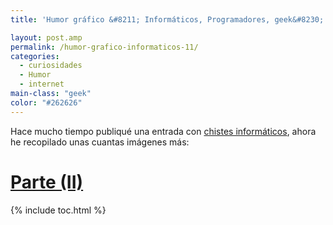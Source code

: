 ```yaml
---
title: 'Humor gráfico &#8211; Informáticos, Programadores, geek&#8230; &#8211; 9GAG.COM Parte (I)'

layout: post.amp
permalink: /humor-grafico-informaticos-11/
categories:
  - curiosidades
  - Humor
  - internet
main-class: "geek"
color: "#262626"
---
```

Hace mucho tiempo publiqué una entrada con [chistes informáticos][1], ahora he recopilado unas cuantas imágenes más:

<div class="separator" >
<a href="https://2.bp.blogspot.com/-rUWLl5omr1g/TrEbswj71BI/AAAAAAAABeY/iWHUgrNEWu4/s1600/Postcard.jpg"  ><amp-img on="tap:lightbox1" role="button" tabindex="0" layout="responsive" alt="development programming software android technology programmer"  height="315" width="400" src="https://2.bp.blogspot.com/-rUWLl5omr1g/TrEbswj71BI/AAAAAAAABeY/iWHUgrNEWu4/s400/Postcard.jpg" /></a>
</div>
<div class="separator" >
<a href="https://1.bp.blogspot.com/-e0hOeWF-G3M/TrEbtNEBm-I/AAAAAAAABek/r-j9yei102s/s1600/When%2BLife%2BSucks.jpg"  ><amp-img on="tap:lightbox1" role="button" tabindex="0" layout="responsive" alt="development programming software android technology programmer"  height="323" width="400" src="https://1.bp.blogspot.com/-e0hOeWF-G3M/TrEbtNEBm-I/AAAAAAAABek/r-j9yei102s/s400/When%2BLife%2BSucks.jpg" /></a>
</div>
<div class="separator" >
<a href="https://3.bp.blogspot.com/-D1ZwWjG9_l4/TrEbtoah1mI/AAAAAAAABe0/Cy47DUZMuGw/s1600/Programmers%2Bvs%2BUsers.jpg"  ><amp-img on="tap:lightbox1" role="button" tabindex="0" layout="responsive" alt="development programming software android technology programmer"  height="374" width="381" src="https://3.bp.blogspot.com/-D1ZwWjG9_l4/TrEbtoah1mI/AAAAAAAABe0/Cy47DUZMuGw/s400/Programmers%2Bvs%2BUsers.jpg" /></a>
</div>
<div class="separator" >
<a href="https://1.bp.blogspot.com/-CrQxjpzaRtk/TrEbuNpxgPI/AAAAAAAABe8/DaZMRA5Fz9A/s1600/Web%2BDesigners%2Bvs.%2BWeb%2BDevelopers.jpg"  ><amp-img on="tap:lightbox1" role="button" tabindex="0" layout="responsive" alt="development programming software android technology programmer"  height="400" width="248" src="https://1.bp.blogspot.com/-CrQxjpzaRtk/TrEbuNpxgPI/AAAAAAAABe8/DaZMRA5Fz9A/s400/Web%2BDesigners%2Bvs.%2BWeb%2BDevelopers.jpg" /></a>
</div>
<div class="separator" >
<a href="https://4.bp.blogspot.com/-MjwDEYli9Ec/TrEbuLBI1ZI/AAAAAAAABfI/5fhMth9D9lE/s1600/Not%2Bsure%2Bif%2BC%2Bis%2Bbroken.jpg"  ><amp-img on="tap:lightbox1" role="button" tabindex="0" layout="responsive" alt="development programming software android technology programmer"  height="332" width="400" src="https://4.bp.blogspot.com/-MjwDEYli9Ec/TrEbuLBI1ZI/AAAAAAAABfI/5fhMth9D9lE/s400/Not%2Bsure%2Bif%2BC%2Bis%2Bbroken.jpg" /></a>
</div>
<div class="separator" >
<a href="https://2.bp.blogspot.com/-6BJ8Qq1NxPM/TrEcAZR9puI/AAAAAAAABfY/XwoxQemmIEc/s1600/A%2BProgrammer%25C2%25B4s%2Blife....jpg"  ><amp-img on="tap:lightbox1" role="button" tabindex="0" layout="responsive" alt="development programming software android technology programmer"  height="400" width="371" src="https://2.bp.blogspot.com/-6BJ8Qq1NxPM/TrEcAZR9puI/AAAAAAAABfY/XwoxQemmIEc/s400/A%2BProgrammer%25C2%25B4s%2Blife....jpg" /></a>
</div>
<div class="separator" >
<a href="https://3.bp.blogspot.com/-kohvWX9MYUk/TrEcAr29YVI/AAAAAAAABfo/Dqg1aDVsNjs/s1600/A%2BTribute%253A%2BToo%2BMuch%2BEpicness...%2BOne%2BDay%2521.jpg"  ><amp-img on="tap:lightbox1" role="button" tabindex="0" layout="responsive" alt="development programming software android technology programmer"  height="400" width="274" src="https://3.bp.blogspot.com/-kohvWX9MYUk/TrEcAr29YVI/AAAAAAAABfo/Dqg1aDVsNjs/s400/A%2BTribute%253A%2BToo%2BMuch%2BEpicness...%2BOne%2BDay%2521.jpg" /></a>
</div>
<div class="separator" >
<a href="https://3.bp.blogspot.com/-ybM-G8UbdRU/TrEcBCyLHrI/AAAAAAAABfw/ODlm1CRiJto/s1600/C%2BSharp%2BFTW%2B%2528Programmers%2BJoke%2529.jpg"  ><amp-img on="tap:lightbox1" role="button" tabindex="0" layout="responsive" alt="development programming software android technology programmer"  height="386" width="365" src="https://3.bp.blogspot.com/-ybM-G8UbdRU/TrEcBCyLHrI/AAAAAAAABfw/ODlm1CRiJto/s400/C%2BSharp%2BFTW%2B%2528Programmers%2BJoke%2529.jpg" /></a>
</div>
<div class="separator" >
<a href="https://2.bp.blogspot.com/-lm1ne91yWYE/TrEcBcPZ4eI/AAAAAAAABf4/UasDJA-cBeE/s1600/Gamer%2Band%2Bprogrammer%2Bgeek.jpg"  ><amp-img on="tap:lightbox1" role="button" tabindex="0" layout="responsive" alt="development programming software android technology programmer"  height="289" width="300" src="https://2.bp.blogspot.com/-lm1ne91yWYE/TrEcBcPZ4eI/AAAAAAAABf4/UasDJA-cBeE/s400/Gamer%2Band%2Bprogrammer%2Bgeek.jpg" /></a>
</div>
<div class="separator" >
<a href="https://2.bp.blogspot.com/-8RRwjrXbPWQ/TrEcBfOxnNI/AAAAAAAABgI/caywXgrLfSs/s1600/Geek%2Bcrave.jpg"  ><amp-img on="tap:lightbox1" role="button" tabindex="0" layout="responsive" alt="development programming software android technology programmer"  height="315" width="400" src="https://2.bp.blogspot.com/-8RRwjrXbPWQ/TrEcBfOxnNI/AAAAAAAABgI/caywXgrLfSs/s400/Geek%2Bcrave.jpg" /></a>
</div>
<div class="separator" >
<a href="https://2.bp.blogspot.com/-abi6Rv4TxWg/TrEcSpLYICI/AAAAAAAABgY/xb0sDItkmhc/s1600/Geek%2Bprotest%2Bin%2BIndia.jpg"  ><amp-img on="tap:lightbox1" role="button" tabindex="0" layout="responsive" alt="development programming software android technology programmer"  height="400" width="231" src="https://2.bp.blogspot.com/-abi6Rv4TxWg/TrEcSpLYICI/AAAAAAAABgY/xb0sDItkmhc/s400/Geek%2Bprotest%2Bin%2BIndia.jpg" /></a>
</div>
<div class="separator" >
<a href="https://4.bp.blogspot.com/-BbHiOYY4gls/TrEcSmVmSVI/AAAAAAAABgo/Slw5xSqeNx8/s1600/Ipad.jpg"  ><amp-img on="tap:lightbox1" role="button" tabindex="0" layout="responsive" alt="development programming software android technology programmer"  height="400" width="288" src="https://4.bp.blogspot.com/-BbHiOYY4gls/TrEcSmVmSVI/AAAAAAAABgo/Slw5xSqeNx8/s400/Ipad.jpg" /></a>
</div>
<div class="separator" >
<a href="https://3.bp.blogspot.com/-yrjjakqGFck/TrEcTT0W34I/AAAAAAAABgw/ixCgnrPqfdw/s1600/Is%2Bthis%2Bhappened%2Bto%2Byou%253F.jpg"  ><amp-img on="tap:lightbox1" role="button" tabindex="0" layout="responsive" alt="development programming software android technology programmer"  height="400" width="370" src="https://3.bp.blogspot.com/-yrjjakqGFck/TrEcTT0W34I/AAAAAAAABgw/ixCgnrPqfdw/s400/Is%2Bthis%2Bhappened%2Bto%2Byou%253F.jpg" /></a>
</div>
<div class="separator" >
<a href="https://3.bp.blogspot.com/-8EQl-MtJcTo/TrEcTWVO8kI/AAAAAAAABg8/iuAyNT8ENMU/s1600/Programmer%2527s%2BLazy%2BRule.jpg"  ><amp-img on="tap:lightbox1" role="button" tabindex="0" layout="responsive" alt="development programming software android technology programmer"  height="400" width="209" src="https://3.bp.blogspot.com/-8EQl-MtJcTo/TrEcTWVO8kI/AAAAAAAABg8/iuAyNT8ENMU/s400/Programmer%2527s%2BLazy%2BRule.jpg" /></a>
</div>
<div class="separator" >
<a href="https://3.bp.blogspot.com/-R55Ng2OMpvE/TrEcmFHXCFI/AAAAAAAABhI/q66TE_iJqgk/s1600/Programmers%2521.jpg"  ><amp-img on="tap:lightbox1" role="button" tabindex="0" layout="responsive" alt="development programming software android technology programmer"  height="400" width="379" src="https://3.bp.blogspot.com/-R55Ng2OMpvE/TrEcmFHXCFI/AAAAAAAABhI/q66TE_iJqgk/s400/Programmers%2521.jpg" /></a>
</div>

# [Parte (II)][2]



 [1]: /chistes-de-informaticos
 [2]: /humor-grafico-informaticos

{% include toc.html %}
